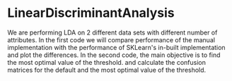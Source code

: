 # LinearDiscriminantAnalysis
We are performing LDA on 2 different data sets with different number of attributes. In the first code we will compare performance of the manual implementation with the performance of SKLearn's in-built implementation and plot the differences. In the second code, the main objective is to find the most optimal value of the threshold. and calculate the confusion matrices for the default and the most optimal value of the threshold.
